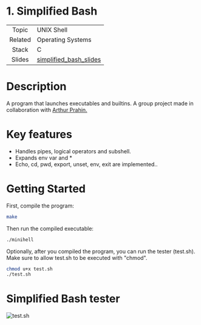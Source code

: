 # 1. Simplified Bash

|  |  |
| :-: | - |
| Topic | UNIX Shell |
| Related | Operating Systems |
| Stack | C |
| Slides | [simplified_bash_slides](https://docs.google.com/presentation/d/e/2PACX-1vQSxwSMoJDOQPgxk54X9hex6qQ2wNgS5lrL-LxMWLos_R5PeMSnAYUUB9rMKJOcoukkRApPxQK3qkh5/pub?start=false&loop=false&delayms=3000) |

# Description

A program that launches executables and builtins. A group project made in collaboration with <a href="mailto:arthur@prahin.net" target="_blank">Arthur Prahin.</a>

# Key features
- Handles pipes, logical operators and subshell. 
- Expands env var and *
- Echo, cd, pwd, export, unset, env, exit are implemented..

# Getting Started

First, compile the program:

```bash
make
```

Then run the compiled executable:

```bash
./minihell
```

Optionally, after you compiled the program, you can run the tester (test.sh). <br>
Make sure to allow test.sh to be executed with "chmod".

```bash
chmod u+x test.sh
./test.sh
```

# Simplified Bash tester
![test.sh](https://i.ibb.co/XsxGKJc/minihell.png)
